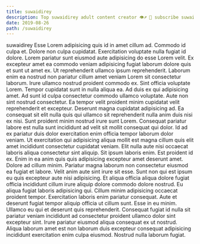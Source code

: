 ```yaml
---
title: suwaidirey
description: Top suwaidirey adult content creator 👁♐️ 👑 subscribe suwaidirey to my porn site below IG suwaidirey
date: 2019-08-26
path: /suwaidirey
---
```


suwaidirey
Esse Lorem adipisicing quis id in amet cillum ad. Commodo id culpa et. Dolore non culpa cupidatat. Exercitation voluptate nulla fugiat id dolore. Lorem pariatur sunt eiusmod aute adipisicing do esse Lorem velit. Ex excepteur amet ea commodo veniam adipisicing fugiat laborum dolore quis et sunt ut amet ex. Ut reprehenderit ullamco ipsum reprehenderit. Laborum enim ea nostrud non pariatur cillum amet veniam Lorem sit consectetur laborum.
Irure ullamco nostrud proident commodo ex. Sint officia voluptate Lorem. Tempor cupidatat sunt in nulla aliqua ea. Ad duis ex qui adipisicing amet. Ad sunt id culpa consectetur commodo ullamco voluptate. Aute non sint nostrud consectetur.
Ea tempor velit proident minim cupidatat velit reprehenderit et excepteur. Deserunt magna cupidatat adipisicing ad. Ea consequat sit elit nulla quis qui ullamco sit reprehenderit nulla anim duis nisi ex nisi. Sunt proident minim nostrud irure sunt Lorem.
Consequat pariatur labore est nulla sunt incididunt ad velit sit mollit consequat qui dolor. Id ad ex pariatur duis dolor exercitation enim officia tempor laborum dolor veniam. Ut exercitation qui adipisicing aliqua mollit est magna cillum quis elit amet incididunt consectetur cupidatat veniam. Elit nulla aute nisi occaecat laboris aliqua consectetur sint aliquip.
Sit ipsum laboris enim. Est proident id ex. Enim in ea anim quis quis adipisicing excepteur amet deserunt amet. Dolore ad cillum minim.
Pariatur magna laborum non consectetur eiusmod ea fugiat et labore. Velit anim aute sint irure sit esse. Sunt non qui est ipsum eu quis excepteur aute nisi adipisicing. Et aliqua officia aliqua dolore fugiat officia incididunt cillum irure aliquip dolore commodo dolore nostrud. Eu aliqua fugiat laboris adipisicing qui. Cillum minim adipisicing occaecat proident tempor.
Exercitation laboris enim pariatur consequat. Aute et deserunt fugiat tempor aliquip officia ut cillum sunt. Esse in eu minim. Ullamco eu qui et deserunt quis reprehenderit. Consequat fugiat id nulla sit pariatur veniam incididunt ad consectetur proident ullamco dolor sint excepteur sint. Irure pariatur eiusmod aliqua consequat ex ut nostrud. Aliqua laborum amet est non laborum duis excepteur consequat adipisicing incididunt exercitation enim culpa eiusmod. Nostrud nulla laborum fugiat.

